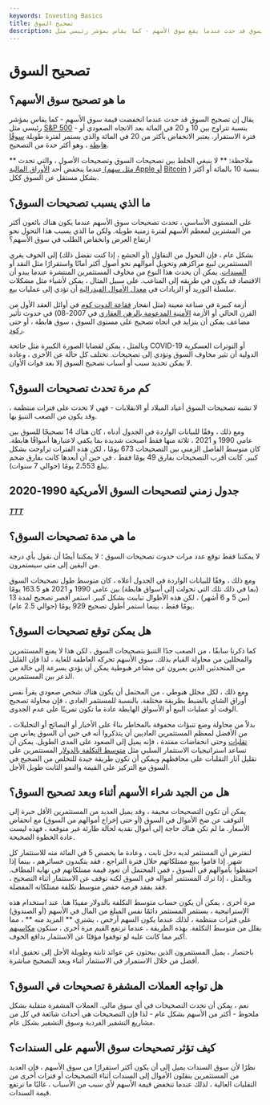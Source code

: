 ```yaml
---
keywords: Investing Basics
title: تصحيح السوق
description: ما هو تصحيح سوق الأسهم؟ يقال إن تصحيح السوق قد حدث عندما يقع سوق الأسهم - كما يقاس بمؤشر رئيسي مثل S &amp; amp؛ P 500 - في
---
```


# تصحيح السوق
## ما هو تصحيح سوق الأسهم؟

يقال إن تصحيح السوق قد حدث عندما انخفضت قيمة سوق الأسهم - كما يقاس بمؤشر رئيسي مثل [S&P 500](/sp500) - بنسبة تتراوح بين 10 و 20 في المائة بعد الاتجاه الصعودي أو فترة الاستقرار. يعتبر الانخفاض بأكثر من 20 في المائة والذي يستمر لفترة طويلة [سوقًا هابطة](/bearmarket) ، وهو أكثر حدة من التصحيح.

** ملاحظة: ** لا ينبغي الخلط بين تصحيحات السوق وتصحيحات الأصول ، والتي تحدث عندما ينخفض أحد [الأوراق المالية (مثل سهم Apple أو](/security) [Bitcoin](/security) ) بنسبة 10 بالمائة أو أكثر بشكل مستقل عن السوق ككل.

## ما الذي يسبب تصحيحات السوق؟

على المستوى الأساسي ، تحدث تصحيحات سوق الأسهم عندما يكون هناك بائعون أكثر من المشترين لمعظم الأسهم لفترة زمنية طويلة. ولكن ما الذي يسبب هذا التحول نحو ارتفاع العرض وانخفاض الطلب في سوق الأسهم؟

بشكل عام ، فإن التحول من التفاؤل (أو الجشع ، إذا كنت تفضل ذلك) إلى الخوف يغري المستثمرين لبيع مراكزهم وتحويل أموالهم نحو أصول أكثر أمانًا واستقرارًا مثل النقد أو [السندات](/bond). يمكن أن يحدث هذا النوع من مخاوف المستثمرين المنتشرة عندما يبدو أن الاقتصاد قد يكون في طريقه إلى المتاعب. على سبيل المثال ، يمكن لأشياء مثل مشكلات سلسلة التوريد أو الزيادات في [معدل الأموال الفيدرالية](/federalfundsrate) أن تؤدي إلى عمليات بيع.

أزمة كبيرة في صناعة معينة (مثل انفجار [فقاعة الدوت كوم](/dotcom-bubble) في أوائل العقد الأول من القرن الحالي أو الأزمة [الأمنية المدعومة بالرهن العقاري](/cmbs) في 2007-08) في حدوث تأثير مضاعف يمكن أن يتزايد في اتجاه تصحيح على مستوى السوق ، سوق هابطة ، أو حتى [ركود](/recession).

وبالمثل ، يمكن لقضايا الصورة الكبيرة مثل جائحة COVID-19 أو التوترات العسكرية الدولية أن تثير مخاوف السوق وتؤدي إلى تصحيحات. تختلف كل حالة عن الأخرى ، وعادة لا يمكن تحديد سبب أو أسباب تصحيح السوق إلا بعد فوات الأوان.

## كم مرة تحدث تصحيحات السوق؟

لا تشبه تصحيحات السوق أعياد الميلاد أو الانقلابات - فهي لا تحدث على فترات منتظمة ، وقد يكون من الصعب التنبؤ بها.

ومع ذلك ، وفقًا للبيانات الواردة في الجدول أدناه ، كان هناك 14 تصحيحًا للسوق بين عامي 1990 و 2021 ، ثلاثة منها فقط أصبحت شديدة بما يكفي لاعتبارها أسواقًا هابطة. كان متوسط الفاصل الزمني بين التصحيحات 673 يومًا ، لكن هذه الفترات تراوحت بشكل كبير. كانت أقرب التصحيحات بفارق 49 يومًا فقط ، في حين أن أبعدها كانت بفارق ضخم يبلغ 2،553 يومًا (حوالي 7 سنوات).

## جدول زمني لتصحيحات السوق الأمريكية 1990-2020

<h5> <a href=""> TTT </a> </h5>

## ما هي مدة تصحيحات السوق؟

لا يمكننا فقط توقع عدد مرات حدوث تصحيحات السوق ؛ لا يمكننا أيضًا أن نقول بأي درجة من اليقين إلى متى سيستمرون.

ومع ذلك ، وفقًا للبيانات الواردة في الجدول أعلاه ، كان متوسط طول تصحيحات السوق (بما في ذلك تلك التي تحولت إلى أسواق هابطة) بين عامي 1990 و 2021 هو 163.5 يومًا (بين 5 و 6 أشهر) ، لكن هذه الأطوال تباينت بشكل كبير. استمر أقصر تصحيح لمدة 13 يومًا فقط ، بينما استمر أطول تصحيح 929 يومًا (حوالي 2.5 عام).

## هل يمكن توقع تصحيحات السوق؟

كما ذكرنا سابقًا ، من الصعب جدًا التنبؤ بتصحيحات السوق ، لكن هذا لا يمنع المستثمرين والمحللين من محاولة القيام بذلك. سوق الأسهم تحركه العاطفة للغاية ، لذا فإن القليل من المتحدثين الذين يعبرون عن مشاعر هبوطية يمكن أن يؤدي بسرعة إلى حالة من الذعر بين المستثمرين.

ومع ذلك ، لكل محلل هبوطي ، من المحتمل أن يكون هناك شخص صعودي يقرأ نفس أوراق الشاي بالضبط بطريقة مختلفة. بالنسبة للمستثمر العادي ، فإن محاولة تصحيح الوقت أو عمليات البيع أو الأسواق الهابطة عادة ما تكون تمرينًا على عدم الجدوى.

بدلاً من محاولة وضع تنبؤات محفوفة بالمخاطر بناءً على الأخبار أو النصائح أو التحليلات ، من الأفضل لمعظم المستثمرين العاديين أن يتذكروا أنه في حين أن السوق يعاني من [تقلبات](/volatility) وحتى انخفاضات ممتدة ، فإنه يميل إلى الصعود على المدى الطويل. يمكن أن تساعد استراتيجيات الاستثمار السلبي مثل [متوسط التكلفة بالدولار](/dollarcostaveraging) المستثمرين على تقليل آثار التقلبات على محافظهم ويمكن أن تكون طريقة جيدة للتخلص من الضجيج في السوق مع التركيز على القيمة والنمو الثابت طويل الأجل.

## هل من الجيد شراء الأسهم أثناء وبعد تصحيح السوق؟

يمكن أن تكون التصحيحات مخيفة ، وقد يميل العديد من المستثمرين الأقل خبرة إلى التوقف عن ضخ الأموال في السوق (أو حتى إخراج أموالهم من السوق) مع انخفاض الأسعار. ما لم تكن هناك حاجة إلى أموال نقدية لحالة طارئة غير متوقعة ، فهذه ليست عادة الخطوة الصحيحة.

لنفترض أن المستثمر لديه دخل ثابت ، وعادة ما يخصص 5 في المائة منه للاستثمار كل شهر. إذا قاموا ببيع ممتلكاتهم خلال فترة التراجع ، فقد يتكبدون خسائرهم ، بينما إذا احتفظوا بأموالهم في السوق ، فمن المحتمل أن تعود قيمة ممتلكاتهم في نهاية المطاف. وبالمثل ، إذا ترك المستثمر أمواله في السوق لكنه توقف عن الاستثمار أثناء التصحيح ، فقد يفقد فرصة خفض متوسط تكلفة ممتلكاته المفضلة.

مرة أخرى ، يمكن أن يكون حساب متوسط التكلفة بالدولار مفيدًا هنا. عند استخدام هذه الإستراتيجية ، يستثمر المستثمر دائمًا نفس المبلغ من المال في الأسهم (أو الصندوق) على فترات منتظمة ، لذلك عندما يكون السهم أرخص ، يشتري ** المزيد منه ** ، مما يقلل من متوسط التكلفة. بهذه الطريقة ، عندما ترتفع القيم مرة أخرى ، ستكون [مكاسبهم](/capitalgain) أكبر مما كانت عليه لو توقفوا مؤقتًا عن الاستثمار بدافع الخوف.

باختصار ، يميل المستثمرون الذين يبحثون عن عوائد ثابتة وطويلة الأجل إلى تحقيق أداء أفضل من خلال الاستمرار في الاستثمار أثناء وبعد التصحيح مباشرة.

## هل تواجه العملات المشفرة تصحيحات في السوق؟

نعم ، يمكن أن تحدث التصحيحات في أي سوق مالي. العملات المشفرة متقلبة بشكل ملحوظ - أكثر من الأسهم بشكل عام - لذا فإن التصحيحات هي أحداث شائعة في كل من مشاريع التشفير الفردية وسوق التشفير بشكل عام.

## كيف تؤثر تصحيحات سوق الأسهم على السندات؟

نظرًا لأن سوق السندات يميل إلى أن يكون أكثر استقرارًا من سوق الأسهم ، فإن العديد من المستثمرين ينقلون الأموال إلى السندات أثناء التصحيحات أو فترات أخرى من التقلبات العالية ، لذلك عندما تنخفض قيمة الأسهم لأي سبب من الأسباب ، غالبًا ما ترتفع قيمة السندات.

